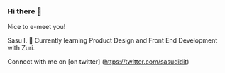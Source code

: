 ### Hi there 👋

Nice to e-meet you!

Sasu I. 🌱 Currently learning Product Design and Front End Development with Zuri.

Connect with me on [on twitter] (https://twitter.com/sasudidit)


<!--
**SasuIg/SasuIg** is a ✨ _special_ ✨ repository because its `README.md` (this file) appears on your GitHub profile.

Here are some ideas to get you started:



- 🔭 I’m currently working on ...
- 
- 👯 I’m looking to collaborate on ...
- 🤔 I’m looking for help with ...
- 💬 Ask me about ...
- 📫 How to reach me: ...
- 😄 Pronouns: ...
- ⚡ Fun fact: ...
-->
